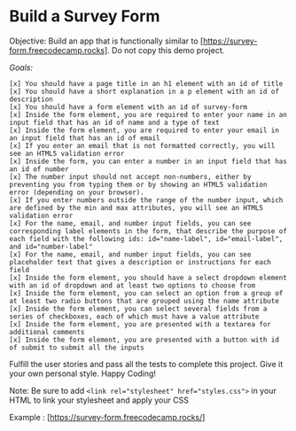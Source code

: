 # Build a Survey Form

Objective: Build an app that is functionally similar to [https://survey-form.freecodecamp.rocks]. Do not copy this demo project.

_Goals:_

    [x] You should have a page title in an h1 element with an id of title
    [x] You should have a short explanation in a p element with an id of description
    [x] You should have a form element with an id of survey-form
    [x] Inside the form element, you are required to enter your name in an input field that has an id of name and a type of text
    [x] Inside the form element, you are required to enter your email in an input field that has an id of email
    [x] If you enter an email that is not formatted correctly, you will see an HTML5 validation error
    [x] Inside the form, you can enter a number in an input field that has an id of number
    [x] The number input should not accept non-numbers, either by preventing you from typing them or by showing an HTML5 validation error (depending on your browser).
    [x] If you enter numbers outside the range of the number input, which are defined by the min and max attributes, you will see an HTML5 validation error
    [x] For the name, email, and number input fields, you can see corresponding label elements in the form, that describe the purpose of each field with the following ids: id="name-label", id="email-label", and id="number-label"
    [x] For the name, email, and number input fields, you can see placeholder text that gives a description or instructions for each field
    [x] Inside the form element, you should have a select dropdown element with an id of dropdown and at least two options to choose from
    [x] Inside the form element, you can select an option from a group of at least two radio buttons that are grouped using the name attribute
    [x] Inside the form element, you can select several fields from a series of checkboxes, each of which must have a value attribute
    [x] Inside the form element, you are presented with a textarea for additional comments
    [x] Inside the form element, you are presented with a button with id of submit to submit all the inputs

Fulfill the user stories and pass all the tests to complete this project. Give it your own personal style. Happy Coding!

Note: Be sure to add `<link rel="stylesheet" href="styles.css">` in your HTML to link your stylesheet and apply your CSS

Example : [https://survey-form.freecodecamp.rocks/]
